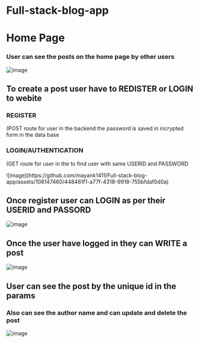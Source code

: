 # Full-stack-blog-app


<h1>Home Page</h1>


<h3>User can see the posts on the home page by other users</h3>

![image](https://github.com/mayank1411/Full-stack-blog-app/assets/108147460/f7f50777-0d42-4c8f-a1dc-28d814380b88)

<h2>To create a post user have to REDISTER or LOGIN to webite</h2>
<p><h3>REGISTER</h3> (POST route for user in the backend the password is saved in incrypted form in the data base</p>
<p><h3>LOGIN/AUTHENTICATION</h3> (GET route for user in the to find user with same USERID and PASSWORD</p>
![image](https://github.com/mayank1411/Full-stack-blog-app/assets/108147460/448461f1-a77f-4318-9918-755bfdaf0d0a)


<h2>Once register user can LOGIN as per their USERID and PASSORD</h2>

![image](https://github.com/mayank1411/Full-stack-blog-app/assets/108147460/7ec2838e-81f0-47da-9114-cbb68038be09)


<h2>Once the user have logged in they can WRITE a post</h2>

![image](https://github.com/mayank1411/Full-stack-blog-app/assets/108147460/e163ea0d-221f-4f48-9b41-8b64e9f4a7d0)

<h2>User can see the post by the unique id in the params</h2>
<h3>Also can see the author name and can update and delete the post</h3>

![image](https://github.com/mayank1411/Full-stack-blog-app/assets/108147460/e1614915-2b60-44e4-b8e0-901519b8baed)
